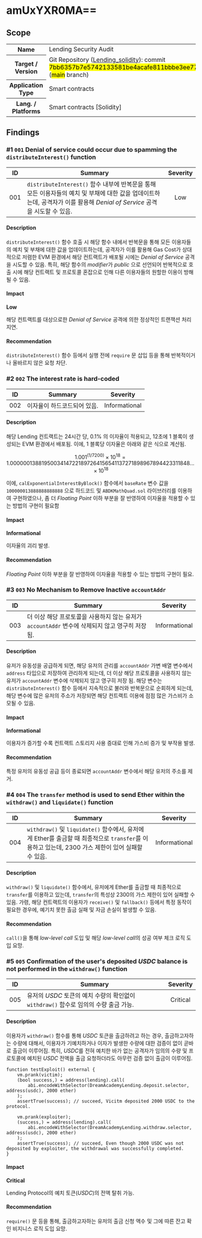 # amUxYXR0MA==

## Scope

<table>
  <tr>
    <th>Name</th>
    <td>Lending Security Audit</td>
  </tr>
  <tr>
    <th>Target / Version</th>
    <td>Git Repository (<a href="https://bit.ly/4dVPMKI" target="_blank">Lending_solidity</a>): commit <mark>7bb6357b7e5742133581be4acafe811bbbe3ee77</mark> (<mark>main</mark> branch)</td>
  </tr>
  <tr>
    <th>Application Type</th>
    <td>Smart contracts</td>
  </tr>
  <tr>
    <th>Lang. / Platforms</th>
    <td>Smart contracts [Solidity]</td>
  </tr>
</table>

## Findings

### #1 `001` Denial of service could occur due to spamming the `distributeInterest()` function

|ID|Summary|Severity|
|:---:|-------|:---:|
|001|`distributeInterest()` 함수 내부에 반복문을 통해 모든 이용자들의 예치 및 부채에 대한 값을 업데이트하는데, 공격자가 이를 활용해 *Denial of Service* 공격을 시도할 수 있음.|Low|

#### Description

`distributeInterest()` 함수 호출 시 해당 함수 내에서 반복문을 통해 모든 이용자들의 예치 및 부채에 대한 값을 업데이트하는데, 공격자가 이를 활용해 Gas Cost가 상대적으로 저렴한 EVM 환경에서 해당 컨트랙트가 배포될 시에는 *Denial of Service* 공격을 시도할 수 있음. 특히, 해당 함수의 *modifier*가 *public* 으로 선언되어 반복적으로 호출 시에 해당 컨트랙트 및 프로토콜 혼잡으로 인해 다른 이용자들의 원할한 이용이 방해될 수 있음.

#### Impact

**Low**

해당 컨트랙트를 대상으로한 *Denial of Service* 공격에 의한 정상적인 트랜잭션 처리 지연.

#### Recommendation

`distributeInterest()` 함수 등에서 실행 전에 `require` 문 삽입 등을 통해 반복적이거나 올바르지 않은 요청 차단.

### #2 `002` The interest rate is hard-coded

|ID|Summary|Severity|
|:---:|-------|:---:|
|002|이자율이 하드코드되어 있음.|Informational|

#### Description

해당 Lending 컨트랙트는 24시간 당, 0.1% 의 이자율이 적용되고, 12초에 1 블록이 생성되는 EVM 환경에서 배포됨. 이에, 1 블록당 이자율은 아래와 같은 식으로 계산됨.

$$ 1.001^{(1/7200)}×10^{18} = 1.00000013881950034147221897264156541137271898967894423311848... × 10^{18} $$

이에, `calExponentialInterestByBlock()` 함수에서 `baseRate` 변수 값을 `100000013888888888888` 으로 하드코드 및 `ABDKMathQuad.sol` 라이브러리를 이용하여 구현하였으나, 좀 더 *Floating Point* 이하 부분을 잘 반영하여 이자율을 적용할 수 있는 방법의 구현이 필요함

#### Impact

**Informational**

이자율의 괴리 발생.

#### Recommendation

*Floating Point* 이하 부분을 잘 반영하여 이자율을 적용할 수 있는 방법의 구현이 필요.

### #3 `003` No Mechanism to Remove Inactive `accountAddr`

|ID|Summary|Severity|
|:---:|-------|:---:|
|003|더 이상 해당 프로토콜을 사용하지 않는 유저가 `accountAddr` 변수에 삭제되지 않고 영구히 저장 됨.|Informational|

#### Description

유저가 유동성을 공급하게 되면, 해당 유저의 관리를 `accountAddr` 가변 배열 변수에서 `address` 타입으로 저장하여 관리하게 되는데, 더 이상 해당 프로토콜을 사용하지 않는 유저가 `accountAddr` 변수에 삭제되지 않고 영구히 저장 됨. 해당 변수는 `distributeInterest()` 함수 등에서 지속적으로 불러와 반복문으로 순회하게 되는데, 해당 변수에 많은 유저의 주소가 저장되면 해당 컨트랙트 이용에 점점 많은 가스비가 소모될 수 있음.

#### Impact

**Informational**

이용자가 증가할 수록 컨트랙트 스토리지 사용 증대로 인해 가스비 증가 및 부작용 발생.

#### Recommendation

특정 유저의 유동성 공급 등이 종료되면 `accountAddr` 변수에서 해당 유저의 주소를 제거.

### #4 `004` The `transfer` method is used to send Ether within the `withdraw()` and `liquidate()` function

|ID|Summary|Severity|
|:---:|-------|:---:|
|004|`withdraw()` 및 `liquidate()` 함수에서, 유저에게 Ether를 출금할 때 최종적으로 `transfer`를 이용하고 있는데, 2300 가스 제한이 있어 실패할 수 있음.|Informational|

#### Description

`withdraw()` 및 `liquidate()` 함수에서, 유저에게 Ether를 출금할 때 최종적으로 `transfer`를 이용하고 있는데, `transfer`의 특성상 2300의 가스 제한이 있어 실패할 수 있음. 가령, 해당 컨트랙트의 이용자가 `receive()` 및 `fallback()` 등에서 특정 동작이 필요한 경우에, 예기치 못한 출금 실패 및 자금 손실이 발생할 수 있음.

#### Recommendation

`call()`을 통해 *low-level call* 도입 및 해당 *low-level call*의 성공 여부 체크 로직 도입 요망.

### #5 `005` Confirmation of the user's deposited *USDC* balance is not performed in the `withdraw()` function

|ID|Summary|Severity|
|:---:|-------|:---:|
|005|유저의 *USDC* 토큰의 예치 수량의 확인없이 `withdraw()` 함수로 임의의 수량 출금 가능.|Critical|

#### Description

이용자가 `withdraw()` 함수를 통해 *USDC* 토큰을 출금하려고 하는 경우, 출금하고자하는 수량에 대해서, 이용자가 기예치하거나 이자가 발생한 수량에 대한 검증이 없이 곧바로 출금이 이루어짐. 특히, *USDC*를 전혀 예치한 바가 없는 공격자가 임의의 수량 및 프로토콜에 예치된 *USDC* 전액을 출금 요청하더라도 아무런 검증 없이 출금이 이루어짐.

```solidity
function testExploit() external {
    vm.prank(victim);
    (bool success,) = address(lending).call(
        abi.encodeWithSelector(DreamAcademyLending.deposit.selector, address(usdc), 2000 ether)
    );
    assertTrue(success); // succeed, Vicitm deposited 2000 USDC to the protocol.

    vm.prank(exploiter);
    (success,) = address(lending).call(
        abi.encodeWithSelector(DreamAcademyLending.withdraw.selector, address(usdc), 2000 ether)
    );
    assertTrue(success); // succeed, Even though 2000 USDC was not deposited by exploiter, the withdrawal was successfully completed.
}
```

#### Impact

**Critical**

Lending Protocol의 예치 토큰(*USDC*)의 전액 탈취 가능.

#### Recommendation

`require()` 문 등을 통해, 출금하고자하는 유저의 출금 신청 액수 및 그에 따른 잔고 확인 비지니스 로직 도입 요망.